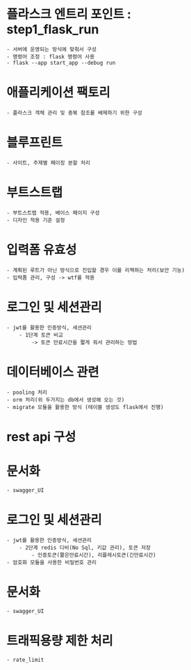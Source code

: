 # 플라스크 엔트리 포인트 : step1_flask_run
    - 서버에 운영되는 방식에 맞춰서 구성
    - 명령어 조정 : flask 명령어 사용
    - flask --app start_app --debug run

# 애플리케이션 팩토리
    - 플라스크 객체 관리 및 중복 참조를 배제하기 위한 구성

#  블루프린트
    - 사이트, 주제별 페이징 분할 처리

# 부트스트랩
    - 부트스트랩 적용, 베이스 페이지 구성
    - 디자인 적용 기준 설정

# 입력폼 유효성
    - 계획된 루트가 아닌 방식으로 진입할 경우 이를 리젝하는 처리(보안 기능)
    - 입력폼 관리, 구성 -> wtf를 적용

# 로그인 및 세션관리
    - jwt를 활용한 인증방식, 세션관리
        - 1단계 토큰 비교
            -> 토큰 만료시간을 짧게 줘서 관리하는 방법

# 데이터베이스 관련
    - pooling 처리
    - orm 처리(위 두가지는 db에서 생성해 오는 것)
    - migrate 모듈을 활용한 방식 (테이블 생성도 flask에서 진행) 

# rest api 구성

# 문서화
    - swagger_UI

# 로그인 및 세션관리
    - jwt를 활용한 인증방식, 세션관리
        - 2단계 redis 디비(No Sql, 키값 관리), 토큰 저장
            - 인증토큰(짦은만료시간), 리플레시토큰(긴만료시간)
    - 암호화 모듈을 사용한 비밀번호 관리

# 문서화
    - swagger_UI

# 트래픽용량 제한 처리
    - rate_limit
